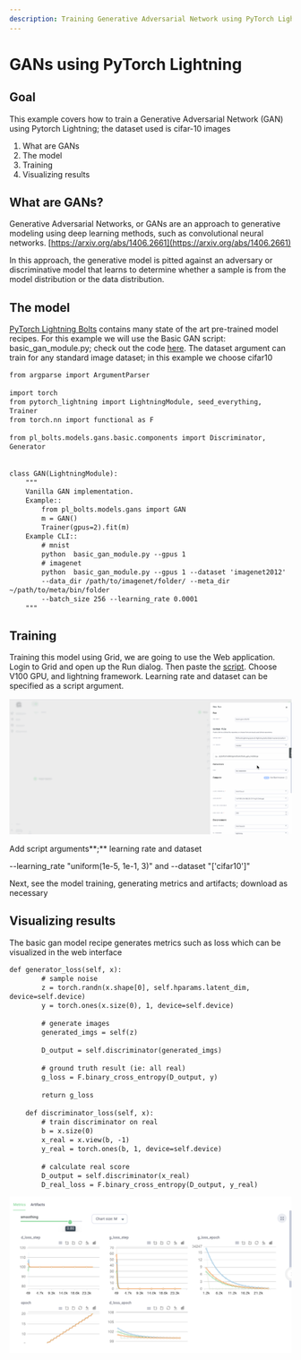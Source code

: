 ```yaml
---
description: Training Generative Adversarial Network using PyTorch Lightning
---
```


# GANs using PyTorch Lightning

## Goal

This example covers how to train a Generative Adversarial Network \(GAN\) using Pytorch Lightning; the dataset used is cifar-10 images

1. What are GANs
2. The model
3. Training
4. Visualizing results

## What are GANs?

Generative Adversarial Networks, or GANs are an approach to generative modeling using deep learning methods, such as convolutional neural networks. [https://arxiv.org/abs/1406.2661](https://arxiv.org/abs/1406.2661)

In this approach, the generative model is pitted against an adversary or discriminative model that learns to determine whether a sample is from the model distribution or the data distribution.

## The model 

[PyTorch Lightning Bolts](https://github.com/PyTorchLightning/lightning-bolts) contains many state of the art pre-trained model recipes. For this example we will use the Basic GAN script: basic\_gan\_module.py; check out the code [here](https://github.com/PyTorchLightning/lightning-bolts/blob/master/pl_bolts/models/gans/basic/basic_gan_module.py). The dataset argument can train for any standard image dataset; in this example we choose cifar10

```text
from argparse import ArgumentParser

import torch
from pytorch_lightning import LightningModule, seed_everything, Trainer
from torch.nn import functional as F

from pl_bolts.models.gans.basic.components import Discriminator, Generator


class GAN(LightningModule):
    """
    Vanilla GAN implementation.
    Example::
        from pl_bolts.models.gans import GAN
        m = GAN()
        Trainer(gpus=2).fit(m)
    Example CLI::
        # mnist
        python  basic_gan_module.py --gpus 1
        # imagenet
        python  basic_gan_module.py --gpus 1 --dataset 'imagenet2012'
        --data_dir /path/to/imagenet/folder/ --meta_dir ~/path/to/meta/bin/folder
        --batch_size 256 --learning_rate 0.0001
    """
```

## Training 

Training this model using Grid, we are going to use the Web application. Login to Grid and open up the Run dialog. Then paste the [script](https://github.com/PyTorchLightning/pytorch-lightning-bolts/blob/master/pl_bolts/models/gans/basic/basic_gan_module.py). Choose V100 GPU, and lightning framework. Learning rate and dataset can be specified as a script argument.

![](../../.gitbook/assets/gans.gif)

Add script arguments**;** learning rate and dataset

--learning\_rate "uniform\(1e-5, 1e-1, 3\)" and --dataset "\['cifar10'\]"

Next, see the model training, generating metrics and artifacts; download as necessary

## Visualizing results

The basic gan model recipe generates metrics such as loss which can be visualized in the web interface

```text
def generator_loss(self, x):
        # sample noise
        z = torch.randn(x.shape[0], self.hparams.latent_dim, device=self.device)
        y = torch.ones(x.size(0), 1, device=self.device)

        # generate images
        generated_imgs = self(z)

        D_output = self.discriminator(generated_imgs)

        # ground truth result (ie: all real)
        g_loss = F.binary_cross_entropy(D_output, y)

        return g_loss

    def discriminator_loss(self, x):
        # train discriminator on real
        b = x.size(0)
        x_real = x.view(b, -1)
        y_real = torch.ones(b, 1, device=self.device)

        # calculate real score
        D_output = self.discriminator(x_real)
        D_real_loss = F.binary_cross_entropy(D_output, y_real)
```

![](../../.gitbook/assets/screen-shot-2021-07-14-at-10.18.39-pm.png)



